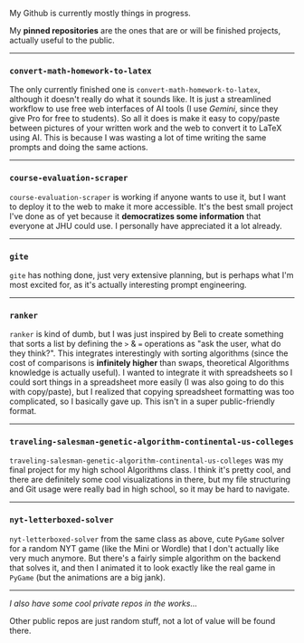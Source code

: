 My Github is currently mostly things in progress.

My **pinned repositories** are the ones that are or will be finished projects, actually useful to the public.

***

### `convert-math-homework-to-latex`
The only currently finished one is `convert-math-homework-to-latex`, although it doesn't really do what it sounds like. It is just a streamlined workflow to use free web interfaces of AI tools (I use *Gemini*, since they give Pro for free to students). So all it does is make it easy to copy/paste between pictures of your written work and the web to convert it to LaTeX using AI. This is because I was wasting a lot of time writing the same prompts and doing the same actions.

***

### `course-evaluation-scraper`
`course-evaluation-scraper` is working if anyone wants to use it, but I want to deploy it to the web to make it more accessible. It's the best small project I've done as of yet because it **democratizes some information** that everyone at JHU could use. I personally have appreciated it a lot already.

***

### `gite`
`gite` has nothing done, just very extensive planning, but is perhaps what I'm most excited for, as it's actually interesting prompt engineering.

***

### `ranker`
`ranker` is kind of dumb, but I was just inspired by Beli to create something that sorts a list by defining the `>` & `=` operations as "ask the user, what do they think?". This integrates interestingly with sorting algorithms (since the cost of comparisons is **infinitely higher** than swaps, theoretical Algorithms knowledge is actually useful). I wanted to integrate it with spreadsheets so I could sort things in a spreadsheet more easily (I was also going to do this with copy/paste), but I realized that copying spreadsheet formatting was too complicated, so I basically gave up. This isn't in a super public-friendly format.

***

### `traveling-salesman-genetic-algorithm-continental-us-colleges`
`traveling-salesman-genetic-algorithm-continental-us-colleges` was my final project for my high school Algorithms class. I think it's pretty cool, and there are definitely some cool visualizations in there, but my file structuring and Git usage were really bad in high school, so it may be hard to navigate.

***

### `nyt-letterboxed-solver`
`nyt-letterboxed-solver` from the same class as above, cute `PyGame` solver for a random NYT game (like the Mini or Wordle) that I don't actually like very much anymore. But there's a fairly simple algorithm on the backend that solves it, and then I animated it to look exactly like the real game in `PyGame` (but the animations are a big jank).

***

*I also have some cool private repos in the works...*

Other public repos are just random stuff, not a lot of value will be found there.
